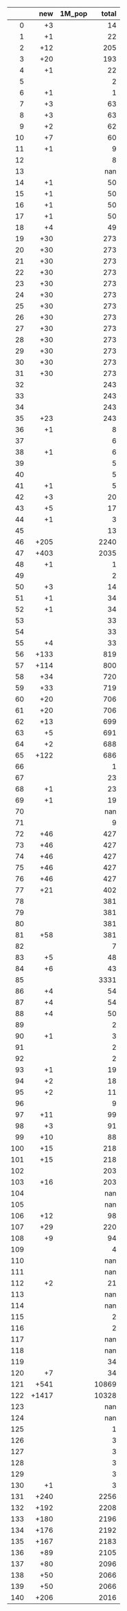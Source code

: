 |     |   new | 1M_pop   |   total |
|----:|------:|:---------|--------:|
|   0 |    +3 |          |      14 |
|   1 |    +1 |          |      22 |
|   2 |   +12 |          |     205 |
|   3 |   +20 |          |     193 |
|   4 |    +1 |          |      22 |
|   5 |       |          |       2 |
|   6 |    +1 |          |       1 |
|   7 |    +3 |          |      63 |
|   8 |    +3 |          |      63 |
|   9 |    +2 |          |      62 |
|  10 |    +7 |          |      60 |
|  11 |    +1 |          |       9 |
|  12 |       |          |       8 |
|  13 |       |          |     nan |
|  14 |    +1 |          |      50 |
|  15 |    +1 |          |      50 |
|  16 |    +1 |          |      50 |
|  17 |    +1 |          |      50 |
|  18 |    +4 |          |      49 |
|  19 |   +30 |          |     273 |
|  20 |   +30 |          |     273 |
|  21 |   +30 |          |     273 |
|  22 |   +30 |          |     273 |
|  23 |   +30 |          |     273 |
|  24 |   +30 |          |     273 |
|  25 |   +30 |          |     273 |
|  26 |   +30 |          |     273 |
|  27 |   +30 |          |     273 |
|  28 |   +30 |          |     273 |
|  29 |   +30 |          |     273 |
|  30 |   +30 |          |     273 |
|  31 |   +30 |          |     273 |
|  32 |       |          |     243 |
|  33 |       |          |     243 |
|  34 |       |          |     243 |
|  35 |   +23 |          |     243 |
|  36 |    +1 |          |       8 |
|  37 |       |          |       6 |
|  38 |    +1 |          |       6 |
|  39 |       |          |       5 |
|  40 |       |          |       5 |
|  41 |    +1 |          |       5 |
|  42 |    +3 |          |      20 |
|  43 |    +5 |          |      17 |
|  44 |    +1 |          |       3 |
|  45 |       |          |      13 |
|  46 |  +205 |          |    2240 |
|  47 |  +403 |          |    2035 |
|  48 |    +1 |          |       1 |
|  49 |       |          |       2 |
|  50 |    +3 |          |      14 |
|  51 |    +1 |          |      34 |
|  52 |    +1 |          |      34 |
|  53 |       |          |      33 |
|  54 |       |          |      33 |
|  55 |    +4 |          |      33 |
|  56 |  +133 |          |     819 |
|  57 |  +114 |          |     800 |
|  58 |   +34 |          |     720 |
|  59 |   +33 |          |     719 |
|  60 |   +20 |          |     706 |
|  61 |   +20 |          |     706 |
|  62 |   +13 |          |     699 |
|  63 |    +5 |          |     691 |
|  64 |    +2 |          |     688 |
|  65 |  +122 |          |     686 |
|  66 |       |          |       1 |
|  67 |       |          |      23 |
|  68 |    +1 |          |      23 |
|  69 |    +1 |          |      19 |
|  70 |       |          |     nan |
|  71 |       |          |       9 |
|  72 |   +46 |          |     427 |
|  73 |   +46 |          |     427 |
|  74 |   +46 |          |     427 |
|  75 |   +46 |          |     427 |
|  76 |   +46 |          |     427 |
|  77 |   +21 |          |     402 |
|  78 |       |          |     381 |
|  79 |       |          |     381 |
|  80 |       |          |     381 |
|  81 |   +58 |          |     381 |
|  82 |       |          |       7 |
|  83 |    +5 |          |      48 |
|  84 |    +6 |          |      43 |
|  85 |       |          |    3331 |
|  86 |    +4 |          |      54 |
|  87 |    +4 |          |      54 |
|  88 |    +4 |          |      50 |
|  89 |       |          |       2 |
|  90 |    +1 |          |       3 |
|  91 |       |          |       2 |
|  92 |       |          |       2 |
|  93 |    +1 |          |      19 |
|  94 |    +2 |          |      18 |
|  95 |    +2 |          |      11 |
|  96 |       |          |       9 |
|  97 |   +11 |          |      99 |
|  98 |    +3 |          |      91 |
|  99 |   +10 |          |      88 |
| 100 |   +15 |          |     218 |
| 101 |   +15 |          |     218 |
| 102 |       |          |     203 |
| 103 |   +16 |          |     203 |
| 104 |       |          |     nan |
| 105 |       |          |     nan |
| 106 |   +12 |          |      98 |
| 107 |   +29 |          |     220 |
| 108 |    +9 |          |      94 |
| 109 |       |          |       4 |
| 110 |       |          |     nan |
| 111 |       |          |     nan |
| 112 |    +2 |          |      21 |
| 113 |       |          |     nan |
| 114 |       |          |     nan |
| 115 |       |          |       2 |
| 116 |       |          |       2 |
| 117 |       |          |     nan |
| 118 |       |          |     nan |
| 119 |       |          |      34 |
| 120 |    +7 |          |      34 |
| 121 |  +541 |          |   10869 |
| 122 | +1417 |          |   10328 |
| 123 |       |          |     nan |
| 124 |       |          |     nan |
| 125 |       |          |       1 |
| 126 |       |          |       3 |
| 127 |       |          |       3 |
| 128 |       |          |       3 |
| 129 |       |          |       3 |
| 130 |    +1 |          |       3 |
| 131 |  +240 |          |    2256 |
| 132 |  +192 |          |    2208 |
| 133 |  +180 |          |    2196 |
| 134 |  +176 |          |    2192 |
| 135 |  +167 |          |    2183 |
| 136 |   +89 |          |    2105 |
| 137 |   +80 |          |    2096 |
| 138 |   +50 |          |    2066 |
| 139 |   +50 |          |    2066 |
| 140 |  +206 |          |    2016 |